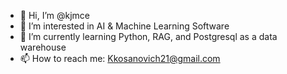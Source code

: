 - 👋 Hi, I’m @kjmce
- 👀 I’m interested in AI & Machine Learning Software
- 🌱 I’m currently learning Python, RAG, and Postgresql as a data warehouse
- 📫 How to reach me: Kkosanovich21@gmail.com

<!---
kjmce/kjmce is a ✨ special ✨ repository because its `README.md` (this file) appears on your GitHub profile.
You can click the Preview link to take a look at your changes.
--->
